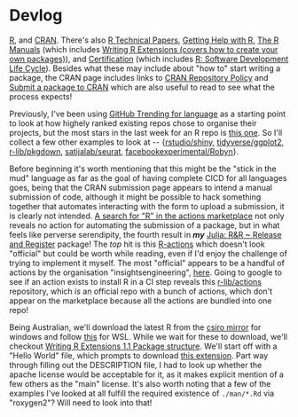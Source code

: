 # Devlog
[R](https://www.r-project.org/), and [CRAN](https://cran.r-project.org/). There's also [R Technical Papers](https://developer.r-project.org/TechDocs/), [Getting Help with R](https://www.r-project.org/help.html), [The R Manuals](https://cran.r-project.org/manuals.html) (which includes [Writing R Extensions (covers how to create your own packages)](https://cran.r-project.org/doc/manuals/r-release/R-exts.html)), and [Certification](https://www.r-project.org/certification.html) (which includes [R: Software Development Life Cycle](https://www.r-project.org/doc/R-SDLC.pdf)). Besides what these may include about "how to" start writing a package, the CRAN page includes links to [CRAN Repository Policy](https://cran.r-project.org/web/packages/policies.html) and [Submit a package to CRAN](https://xmpalantir.wu.ac.at/cransubmit/) which are also useful to read to see what the process expects!

Previously, I've been using [GitHub Trending for <X> language](https://github.com/trending/r?since=weekly) as a starting point to look at how highely ranked existing repos chose to organise their projects, but the most stars in the last week for an R repo is [this one](https://github.com/rmcelreath/stat_rethinking_2022). So I'll collect a few other examples to look at -- {[rstudio/shiny](https://github.com/rstudio/shiny), [tidyverse/ggplot2](https://github.com/tidyverse/ggplot2), [r-lib/pkgdown](https://github.com/r-lib/pkgdown), [satijalab/seurat](https://github.com/satijalab/seurat), [facebookexperimental/Robyn](https://github.com/facebookexperimental/Robyn)}.

Before beginning it's worth mentioning that this might be the "stick in the mud" language as far as the goal of having complete CICD for all languages goes, being that the CRAN submission page appears to intend a manual submission of code, although it might be possible to hack something together that automates interacting with the form to upload a submission, it is clearly not intended. [A search for "R" in the actions marketplace](https://github.com/marketplace?type=actions&query=R) not only reveals no action for automating the submission of a package, but in what feels like perverse serendipity, the fourth result in ***my*** [Julia: R&R ~ Release and Register](https://github.com/marketplace/actions/julia-r-r-release-and-register) package! The _top_ hit is this [R-actions](https://github.com/marketplace/actions/r-actions) which doesn't look "official" but could be worth while reading, even if I'd enjoy the challenge of trying to implement it myself. The most "official" appears to be a handful of actions by the organisation "insightsengineering", [here](https://github.com/search?q=topic%3Agithub-actions+org%3Ainsightsengineering&type=Repositories). Going to google to see if an action exists to install R in a CI step reveals this [r-lib/actions](https://github.com/r-lib/actions) repository, which _is_ an official repo with a bunch of actions, which don't appear on the marketplace because all the actions are bundled into one repo!

Being Australian, we'll download the latest R from the [csiro mirror](https://cran.csiro.au/) for windows and follow [this](https://cran.r-project.org/bin/linux/ubuntu/) for WSL. While we wait for these to download, we'll checkout [Writing R Extensions 1.1 Package structure](https://cran.r-project.org/doc/manuals/r-release/R-exts.html#Package-structure). We'll start off with a "Hello World" file, which prompts to download [this extension](https://marketplace.visualstudio.com/items?itemName=REditorSupport.r). Part way through filling out the DESCRIPTION file, I had to look up whether the apache license would be acceptable for it, as it makes explicit mention of a few others as the "main" license. It's also worth noting that a few of the examples I've looked at all fulfill the required existence of `./man/*.Rd` via "roxygen2"? Will need to look into that!
